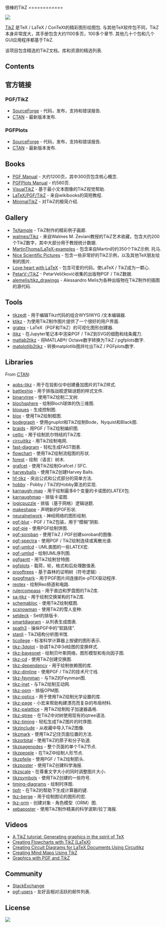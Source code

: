 <div class="github-widget" data-repo="xiaohanyu/awesome-tikz"></div>
很棒的TikZ
============

[![](https://cdn.rawgit.com/sindresorhus/awesome/master/media/badge.svg)](http://awesome.es)

[TikZ](https://en.m.wikipedia.org/wiki/PGF/TikZ)  是TeX / LaTeX / ConTeXt的精彩图形绘图包.  与其他TeX软件包不同，TikZ本身非常庞大，其手册包含大约1100多页，100多个章节.  其他几十个包和几个GUI应用程序都基于TikZ.

该项目包含精选的TikZ文档，库和资源的精选列表.

Contents
--------


官方链接
--------------

### PGF/TikZ

-   [SourceForge](https://sourceforge.net/projects/pgf/) - 代码，发布，支持和错误报告.
-   [CTAN](https://www.ctan.org/pkg/pgf) - 最新版本发布.

### PGFPlots

-   [SourceForge](http://pgfplots.sourceforge.net/) - 代码，发布，支持和错误报告.
-   [CTAN](https://www.ctan.org/pkg/pgfplots) - 最新版本发布.

Books
-----

-   [PGF Manual](http://mirrors.ctan.org/graphics/pgf/base/doc/pgfmanual.pdf) - 大约1200页，其中300页包含核心概念.
-   [PGFPlots Manual](http://mirrors.ctan.org/graphics/pgf/contrib/pgfplots/doc/pgfplots.pdf) - 约560页.
-   [VisualTikZ](https://www.ctan.org/pkg/visualtikz) - 基于最小文本图像的TikZ视觉帮助.
-   [LaTeX/PGF/TikZ](https://en.wikibooks.org/wiki/LaTeX/PGF/TikZ) - 来自wikibooks的简短教程.
-   [MinimalTikZ](http://cremeronline.com/LaTeX/minimaltikz.pdf) - 对TikZ的极简介绍.

Gallery
-------

-   [TeXample](http://www.texample.net/tikz/) -  TikZ制作的精彩例子画廊.
-   [walmes/Tikz](https://github.com/walmes/Tikz) - 来自Walmes M. Zeviani教授的TikZ艺术收藏，包含大约200个TikZ数字，其中大部分用于教授统计数据.
-   [MartinThoma/LaTeX-examples](https://github.com/MartinThoma/LaTeX-examples/tree/master/tikz)   - 包含来自Martin的约350个TikZ示例.  托马.
-   [Nice Scientific Pictures](https://tex.stackexchange.com/questions/158668/nice-scientific-pictures-show-off) - 包含一些非常好的TikZ示例，以及其他TeX朋友绘制的图片.
-   [Love heart with LaTeX](https://tex.stackexchange.com/questions/139733/can-we-make-a-love-heart-with-latex) - 包含可爱的代码，使LaTeX / TikZ成为一颗心.
-   [PetarV-/TikZ](https://github.com/PetarV-/TikZ) - PetarVeličković收集的出版物PGF / TikZ数据.
-   [alemelis/tikz_drawings](https://github.com/alemelis/tikz_drawings) -  Alessandro Melis为各种出版物在TikZ制作的插图的源代码.

Tools
-----

-   [tikzedt](http://www.tikzedt.org/) - 用于编辑Tikz代码的组合WYSIWYG /文本编辑器.
-   [ktikz](https://github.com/fhackenberger/ktikz) - 为使用TikZ制作图片提供了一个很好的用户界面.
-   [gratex](https://sourceforge.net/projects/gratex/) -  LaTeX（PGF和TikZ）的可视化图形创建器.
-   [itikz](https://github.com/jbn/itikz) - 在Jupyter笔记本中渲染PGF / TikZ到SVG的细胞和线条魔力.
-   [matlab2tikz](https://github.com/matlab2tikz/matlab2tikz) - 将MATLAB®/ Octave数字转换为TikZ / pgfplots数字.
-   [matplotlib2tikz](https://github.com/nschloe/matplotlib2tikz) - 转换matplotlib图并吐出TikZ / PGFplots数字.

Libraries
---------

From [CTAN](http://www.ctan.org/tex-archive/graphics/pgf/contrib/):

-   [aobs-tikz](http://www.ctan.org/tex-archive/graphics/pgf/contrib/aobs-tikz) - 用于在投影仪中创建叠加图片的TikZ样式.
-   [battleship](http://www.ctan.org/tex-archive/graphics/pgf/contrib/battleship) - 用于排版战舰逻辑谜题的样式文件.
-   [binarytree](http://www.ctan.org/tex-archive/graphics/pgf/contrib/binarytree) - 使用TikZ绘制二叉树.
-   [blochsphere](http://www.ctan.org/tex-archive/graphics/pgf/contrib/blochsphere) - 绘制Bloch球体的伪三维图.
-   [bloques](http://www.ctan.org/tex-archive/graphics/pgf/contrib/bloques) - 生成控制图.
-   [blox](http://www.ctan.org/tex-archive/graphics/pgf/contrib/blox) - 使用TikZ绘制框图.
-   [bodegraph](http://www.ctan.org/tex-archive/graphics/pgf/contrib/bodegraph) - 使用gnuplot和TikZ绘制Bode，Nyquist和Black图.
-   [braids](http://www.ctan.org/tex-archive/graphics/pgf/contrib/braids) - 用PGF / TikZ绘制编织图.
-   [celtic](http://www.ctan.org/tex-archive/graphics/pgf/contrib/celtic) - 用于绘制凯尔特结的TikZ库.
-   [circuitikz](http://www.ctan.org/tex-archive/graphics/pgf/contrib/circuitikz) - 用TikZ绘制电网.
-   [fast-diagram](http://www.ctan.org/tex-archive/graphics/pgf/contrib/fast-diagram) - 轻松生成FAST图表.
-   [flowchart](http://www.ctan.org/tex-archive/graphics/pgf/contrib/flowchart) - 使用TikZ绘制流程图的形状.
-   [forest](http://www.ctan.org/tex-archive/graphics/pgf/contrib/forest) - 绘制（语言）树木.
-   [grafcet](http://www.ctan.org/tex-archive/graphics/pgf/contrib/grafcet) - 使用TikZ绘制Grafcet / SFC.
-   [harveyballs](http://www.ctan.org/tex-archive/graphics/pgf/contrib/harveyballs) - 使用TikZ创建Harvey Balls.
-   [hf-tikz](http://www.ctan.org/tex-archive/graphics/pgf/contrib/hf-tikz) - 突出公式和公式部分的简单方法.
-   [hobby](http://www.ctan.org/tex-archive/graphics/pgf/contrib/hobby) -  Pobby / TikZ的Hobby算法的实现.
-   [karnaugh-map](http://www.ctan.org/tex-archive/graphics/pgf/contrib/karnaugh-map) - 用于绘制最多6个变量的卡诺图的LATEX包.
-   [karnaughmap](http://www.ctan.org/tex-archive/graphics/pgf/contrib/karnaughmap) - 排版卡诺图.
-   [logicpuzzle](http://www.ctan.org/tex-archive/graphics/pgf/contrib/logicpuzzle) - 排版（基于网格）逻辑谜题.
-   [makeshape](http://www.ctan.org/tex-archive/graphics/pgf/contrib/makeshape) - 声明新的PGF形状.
-   [neuralnetwork](http://www.ctan.org/tex-archive/graphics/pgf/contrib/neuralnetwork) - 神经网络的图形绘制.
-   [pgf-blur](http://www.ctan.org/tex-archive/graphics/pgf/contrib/pgf-blur) -  PGF / TikZ包装，用于“模糊”阴影.
-   [pgf-pie](http://www.ctan.org/tex-archive/graphics/pgf/contrib/pgf-pie) - 使用PGF绘制饼图.
-   [pgf-soroban](http://www.ctan.org/tex-archive/graphics/pgf/contrib/pgf-soroban) - 使用TikZ / PGF创建soroban的图像.
-   [pgf-spectra](http://www.ctan.org/tex-archive/graphics/pgf/contrib/pgf-spectra) - 使用PGF / TikZ绘制连续或离散光谱.
-   [pgf-umlcd](http://www.ctan.org/tex-archive/graphics/pgf/contrib/pgf-umlcd) -  UML类图的一些LATEX宏.
-   [pgf-umlsd](http://www.ctan.org/tex-archive/graphics/pgf/contrib/pgf-umlsd) - 绘制UML序列图.
-   [pgfgantt](http://www.ctan.org/tex-archive/graphics/pgf/contrib/pgfgantt) - 用TikZ绘制甘特图.
-   [pgfplots](http://www.ctan.org/tex-archive/graphics/pgf/contrib/pgfplots) - 载荷，轮，格式和后处理数值表.
-   [prooftrees](http://www.ctan.org/tex-archive/graphics/pgf/contrib/prooftrees) - 基于森林的证明树（符号逻辑）.
-   [pxpgfmark](http://www.ctan.org/tex-archive/graphics/pgf/contrib/pxpgfmark) - 用于PGF图片间连接的e-pTEX驱动程序.
-   [reotex](http://www.ctan.org/tex-archive/graphics/pgf/contrib/reotex) - 绘制Reo频道和电路.
-   [rulercompass](http://www.ctan.org/tex-archive/graphics/pgf/contrib/rulercompass) - 用于直边和罗盘图的TikZ库.
-   [sa-tikz](http://www.ctan.org/tex-archive/graphics/pgf/contrib/sa-tikz) - 用于绘制交换架构的TikZ库.
-   [schemabloc](http://www.ctan.org/tex-archive/graphics/pgf/contrib/schemabloc) - 使用TikZ绘制框图.
-   [scsnowman](http://www.ctan.org/tex-archive/graphics/pgf/contrib/scsnowman) - 使用TikZ的雪人变种.
-   [setdeck](http://www.ctan.org/tex-archive/graphics/pgf/contrib/setdeck) -  Set的排版卡.
-   [smartdiagram](http://www.ctan.org/tex-archive/graphics/pgf/contrib/smartdiagram) - 从列表生成图表.
-   [spath3](http://www.ctan.org/tex-archive/graphics/pgf/contrib/spath3) - 操纵PGF中的“软路径”.
-   [stanli](http://www.ctan.org/tex-archive/graphics/pgf/contrib/stanli) -  TikZ结构分析图书馆.
-   [ticollege](http://www.ctan.org/tex-archive/graphics/pgf/contrib/ticollege) - 标准科学计算器上按键的图形表示.
-   [tikz-3dplot](http://www.ctan.org/tex-archive/graphics/pgf/contrib/tikz-3dplot) - 协调TikZ中3d绘图的变换样式.
-   [tikz-bayesnet](http://www.ctan.org/tex-archive/graphics/pgf/contrib/tikz-bayesnet) - 绘制贝叶斯网络，图形模型和有向因子图.
-   [tikz-cd](http://www.ctan.org/tex-archive/graphics/pgf/contrib/tikz-cd) - 使用TikZ创建交换图.
-   [tikz-dependency](http://www.ctan.org/tex-archive/graphics/pgf/contrib/tikz-dependency) - 用于绘制依赖图的库.
-   [tikz-dimline](http://www.ctan.org/tex-archive/graphics/pgf/contrib/tikz-dimline) - 使用PGF / TikZ的技术尺寸线.
-   [tikz-feynman](http://www.ctan.org/tex-archive/graphics/pgf/contrib/tikz-feynman) - 与TikZ的Feynman图.
-   [tikz-inet](http://www.ctan.org/tex-archive/graphics/pgf/contrib/tikz-inet) - 与TikZ绘制互动网.
-   [tikz-opm](http://www.ctan.org/tex-archive/graphics/pgf/contrib/tikz-opm) - 排版OPM图.
-   [tikz-optics](http://www.ctan.org/tex-archive/graphics/pgf/contrib/tikz-optics) - 用于使用TikZ绘制光学设置的库.
-   [tikz-page](http://www.ctan.org/tex-archive/graphics/pgf/contrib/tikz-page) - 小宏来帮助构建漂亮而复杂的布局材料.
-   [tikz-palattice](http://www.ctan.org/tex-archive/graphics/pgf/contrib/tikz-palattice) - 用TikZ绘制粒子加速器晶格.
-   [tikz-qtree](http://www.ctan.org/tex-archive/graphics/pgf/contrib/tikz-qtree) - 在TikZ中对树使用现有的qtree语法.
-   [tikz-timing](http://www.ctan.org/tex-archive/graphics/pgf/contrib/tikz-timing) - 轻松生成TikZ图片的时序图.
-   [tikzinclude](http://www.ctan.org/tex-archive/graphics/pgf/contrib/tikzinclude) - 从收藏中导入TikZ图像.
-   [tikzmark](http://www.ctan.org/tex-archive/graphics/pgf/contrib/tikzmark) - 使用TikZ记住页面位置的方法.
-   [tikzorbital](http://www.ctan.org/tex-archive/graphics/pgf/contrib/tikzorbital) - 使用TikZ的原子和分子轨道.
-   [tikzpagenodes](http://www.ctan.org/tex-archive/graphics/pgf/contrib/tikzpagenodes) - 整个页面的单个TikZ节点.
-   [tikzpeople](http://www.ctan.org/tex-archive/graphics/pgf/contrib/tikzpeople) - 在TikZ中绘制人形节点.
-   [tikzpfeile](http://www.ctan.org/tex-archive/graphics/pgf/contrib/tikzpfeile) - 使用PGF / TikZ绘制箭头.
-   [tikzposter](http://www.ctan.org/tex-archive/graphics/pgf/contrib/tikzposter) - 使用TikZ创建科学海报.
-   [tikzscale](http://www.ctan.org/tex-archive/graphics/pgf/contrib/tikzscale) - 在尊重文字大小的同时调整图片大小.
-   [tikzsymbols](http://www.ctan.org/tex-archive/graphics/pgf/contrib/tikzsymbols) - 使用TikZ创建的一些符号.
-   [timing-diagrams](http://www.ctan.org/tex-archive/graphics/pgf/contrib/timing-diagrams) - 绘制时序图.
-   [tipfr](http://www.ctan.org/tex-archive/graphics/pgf/contrib/tipfr) - 在TikZ的帮助下生成计算器的键.
-   [tkz-berge](https://www.ctan.org/pkg/tkz-berge) - 用于绘制图论的图形的宏.
-   [tkz-orm](http://www.ctan.org/tex-archive/graphics/pgf/contrib/tkz-orm) - 创建对象 - 角色模型（ORM）图.
-   [xebaposter](http://www.ctan.org/tex-archive/graphics/pgf/contrib/xebaposter) - 使用TikZ制作精美的科学波斯/拉丁海报.

Videos
-----

-   [A TikZ tutorial: Generating graphics in the spirit of TeX](https://www.youtube.com/watch?v=hYjsJVXBlvM)
-   [Creating Flowcharts with TikZ (LaTeX)](https://www.youtube.com/watch?v=LoBC8zIB-3k)
-   [Creating Circuit Diagrams for LaTeX Documents Using Circuitikz](https://www.youtube.com/watch?v=WRTELZP1l0Y)
-   [Creating Mind Maps Using TikZ](https://www.youtube.com/watch?v=V9vQ118o2kk)
-   [Graphics with PGF and TikZ](https://www.youtube.com/watch?v=BaHuvXmTPwE&t=1268s)

Community
---------

-   [StackExchange](https://tex.stackexchange.com/questions/tagged/tikz-pgf)
-   [pgf-users](https://sourceforge.net/p/pgf/mailman/pgf-users/) - 友好且相对活跃的邮件列表.

License
-------

[![](http://opentf.github.io/GuokrBadge/cc/gs/cc_by.flat.guokr.32.svg)](https://creativecommons.org/licenses/by/4.0/)
